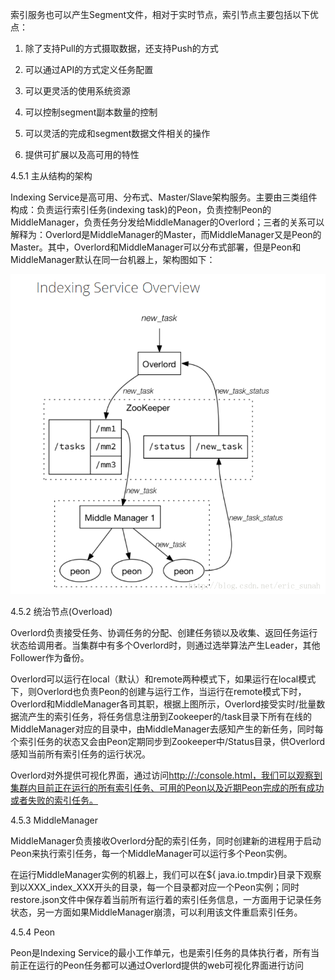 索引服务也可以产生Segment文件，相对于实时节点，索引节点主要包括以下优点：

1. 除了支持Pull的方式摄取数据，还支持Push的方式

2. 可以通过API的方式定义任务配置

3. 可以更灵活的使用系统资源

4. 可以控制segment副本数量的控制

5. 可以灵活的完成和segment数据文件相关的操作

6. 提供可扩展以及高可用的特性

4.5.1 主从结构的架构

Indexing Service是高可用、分布式、Master/Slave架构服务。主要由三类组件构成：负责运行索引任务\(indexing task\)的Peon，负责控制Peon的MiddleManager，负责任务分发给MiddleManager的Overlord；三者的关系可以解释为：Overlord是MiddleManager的Master，而MiddleManager又是Peon的Master。其中，Overlord和MiddleManager可以分布式部署，但是Peon和MiddleManager默认在同一台机器上，架构图如下：

![](/assets/overlord.png)

4.5.2 统治节点\(Overload\)

Overlord负责接受任务、协调任务的分配、创建任务锁以及收集、返回任务运行状态给调用者。当集群中有多个Overlord时，则通过选举算法产生Leader，其他Follower作为备份。

Overlord可以运行在local（默认）和remote两种模式下，如果运行在local模式下，则Overlord也负责Peon的创建与运行工作，当运行在remote模式下时，Overlord和MiddleManager各司其职，根据上图所示，Overlord接受实时/批量数据流产生的索引任务，将任务信息注册到Zookeeper的/task目录下所有在线的MiddleManager对应的目录中，由MiddleManager去感知产生的新任务，同时每个索引任务的状态又会由Peon定期同步到Zookeeper中/Status目录，供Overlord感知当前所有索引任务的运行状况。

Overlord对外提供可视化界面，通过访问[http://:/console.html，我们可以观察到集群内目前正在运行的所有索引任务、可用的Peon以及近期Peon完成的所有成功或者失败的索引任务。](http://:/console.html，我们可以观察到集群内目前正在运行的所有索引任务、可用的Peon以及近期Peon完成的所有成功或者失败的索引任务。)

4.5.3 MiddleManager

MiddleManager负责接收Overlord分配的索引任务，同时创建新的进程用于启动Peon来执行索引任务，每一个MiddleManager可以运行多个Peon实例。

在运行MiddleManager实例的机器上，我们可以在${ java.io.tmpdir}目录下观察到以XXX\_index\_XXX开头的目录，每一个目录都对应一个Peon实例；同时restore.json文件中保存着当前所有运行着的索引任务信息，一方面用于记录任务状态，另一方面如果MiddleManager崩溃，可以利用该文件重启索引任务。

4.5.4 Peon

Peon是Indexing Service的最小工作单元，也是索引任务的具体执行者，所有当前正在运行的Peon任务都可以通过Overlord提供的web可视化界面进行访问

